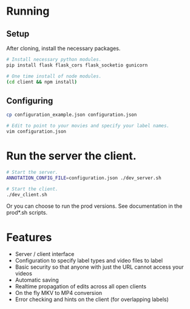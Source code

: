# Running

## Setup

After cloning, install the necessary packages.

```sh
# Install necessary python modules.
pip install flask flask_cors flask_socketio gunicorn

# One time install of node modules.
(cd client && npm install)
```

## Configuring

```sh
cp configuration_example.json configuration.json

# Edit to point to your movies and specify your label names.
vim configuration.json
```

# Run the server the client.

```sh
# Start the server.
ANNOTATION_CONFIG_FILE=configuration.json ./dev_server.sh
```

```sh
# Start the client.
./dev_client.sh
```

Or you can choose to run the prod versions. See documentation in the prod*.sh scripts.

# Features

- Server / client interface
- Configuration to specify label types and video files to label
- Basic security so that anyone with just the URL cannot access your videos
- Automatic saving
- Realtime propagation of edits across all open clients
- On the fly MKV to MP4 conversion
- Error checking and hints on the client (for overlapping labels)
